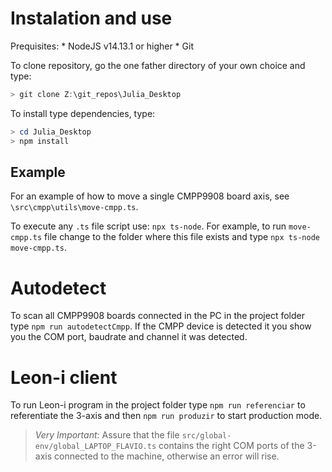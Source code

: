 

# Instalation and use

Prequisites:
    * NodeJS v14.13.1 or higher
    * Git

To clone repository, go the one father directory of your own choice and type:

```powershell
> git clone Z:\git_repos\Julia_Desktop
```

To install type dependencies, type:

```powershell
> cd Julia_Desktop
> npm install
```

## Example

For an example of how to move a single CMPP9908 board axis, see `\src\cmpp\utils\move-cmpp.ts`.

To execute any `.ts` file script use: `npx ts-node`. For example, to run `move-cmpp.ts` file change to the folder where this file exists and type `npx ts-node move-cmpp.ts`.

# Autodetect

To scan all CMPP9908 boards connected in the PC in the project folder type `npm run autodetectCmpp`. If the CMPP device is detected it you show you the COM port, baudrate and channel it was detected.

# Leon-i client

To run Leon-i program in the project folder type `npm run referenciar` to referentiate the 3-axis and then `npm run produzir` to start production mode.

> *Very Important*: Assure that the file `src/global-env/global_LAPTOP_FLAVIO.ts` contains the right COM ports of the 3-axis connected to the machine, otherwise an error will rise. 


